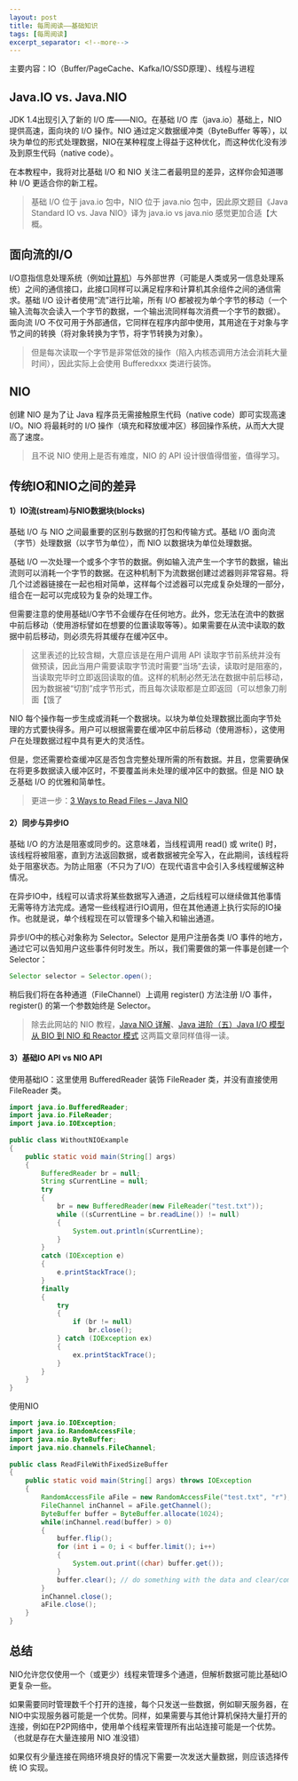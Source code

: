 ```yaml
---
layout: post
title: 每周阅读——基础知识
tags: [每周阅读]
excerpt_separator: <!--more-->
---
```

主要内容：IO（Buffer/PageCache、Kafka/IO/SSD原理）、线程与进程
<!--more-->

## Java.IO vs. Java.NIO

JDK 1.4出现引入了新的 I/O 库——NIO。在基础 I/O 库（java.io）基础上，NIO提供高速，面向块的 I/O 操作。NIO 通过定义数据缓冲类（ByteBuffer 等等），以块为单位的形式处理数据，NIO在某种程度上得益于这种优化，而这种优化没有涉及到原生代码（native code）。

在本教程中，我将对比基础 I/O 和 NIO 关注二者最明显的差异，这样你会知道哪种 I/O 更适合你的新工程。

> 基础 I/O 位于 java.io 包中，NIO 位于 java.nio 包中，因此原文题目《Java Standard IO vs. Java NIO》译为 java.io vs java.nio 感觉更加合适【大概。

## 面向流的I/O

I/O意指信息处理系统（例如[计算机](https://zh.wikipedia.org/wiki/%E8%A8%88%E7%AE%97%E6%A9%9F)）与外部世界（可能是人类或另一信息处理系统）之间的通信接口，此接口同样可以满足程序和计算机其余组件之间的通信需求。基础 I/O 设计者使用“流”进行比喻，所有 I/O 都被视为单个字节的移动（一个输入流每次会读入一个字节的数据，一个输出流同样每次消费一个字节的数据）。面向流 I/O 不仅可用于外部通信，它同样在程序内部中使用，其用途在于对象与字节之间的转换（将对象转换为字节，将字节转换为对象）。

> 但是每次读取一个字节是非常低效的操作（陷入内核态调用方法会消耗大量时间），因此实际上会使用 Bufferedxxx 类进行装饰。

## NIO

创建 NIO 是为了让 Java 程序员无需接触原生代码（native code）即可实现高速 I/O。NIO 将最耗时的 I/O 操作（填充和释放缓冲区）移回操作系统，从而大大提高了速度。

> 且不说 NIO 使用上是否有难度，NIO 的 API 设计很值得借鉴，值得学习。


## 传统IO和NIO之间的差异

#### 1）IO流(stream)与NIO数据块(blocks)

基础 I/O 与 NIO 之间最重要的区别与数据的打包和传输方式。基础 I/O 面向流（字节）处理数据（以字节为单位），而 NIO 以数据块为单位处理数据。

基础 I/O 一次处理一个或多个字节的数据。例如输入流产生一个字节的数据，输出流则可以消耗一个字节的数据。在这种机制下为流数据创建过滤器则非常容易。将几个过滤器链接在一起也相对简单，这样每个过滤器可以完成复杂处理的一部分，组合在一起可以完成较为复杂的处理工作。

但需要注意的使用基础I/O字节不会缓存在任何地方。此外，您无法在流中的数据中前后移动（使用游标譬如在想要的位置读取等等）。如果需要在从流中读取的数据中前后移动，则必须先将其缓存在缓冲区中。

> 这里表述的比较含糊，大意应该是在用户调用 API 读取字节前系统并没有做预读，因此当用户需要读取字节流时需要“当场”去读，读取时是阻塞的，当读取完毕时立即返回读取的值。这样的机制必然无法在数据中前后移动，因为数据被“切割”成字节形式，而且每次读取都是立即返回（可以想象刀削面【饿了

NIO 每个操作每一步生成或消耗一个数据块。以块为单位处理数据比面向字节处理的方式要快得多。用户可以根据需要在缓冲区中前后移动（使用游标），这使用户在处理数据过程中具有更大的灵活性。

但是，您还需要检查缓冲区是否包含完整处理所需的所有数据。并且，您需要确保在将更多数据读入缓冲区时，不要覆盖尚未处理的缓冲区中的数据。但是 NIO  缺乏基础 I/O 的优雅和简单性。

> 更进一步：[3 Ways to Read Files – Java NIO](https://howtodoinjava.com/java7/nio/3-ways-to-read-files-using-java-nio/)

#### 2）同步与异步IO

基础 I/O 的方法是阻塞或同步的。这意味着，当线程调用 read() 或 write() 时，该线程将被阻塞，直到方法返回数据，或者数据被完全写入，在此期间，该线程将处于阻塞状态。为防止阻塞（不只为了I/O）在现代语言中会引入多线程缓解这种情况。

在异步IO中，线程可以请求将某些数据写入通道，之后线程可以继续做其他事情无需等待方法完成。通常一些线程进行IO调用，但在其他通道上执行实际的IO操作。也就是说，单个线程现在可以管理多个输入和输出通道。

异步I/O中的核心对象称为 Selector。Selector 是用户注册各类 I/O 事件的地方，通过它可以告知用户这些事件何时发生。所以，我们需要做的第一件事是创建一个 Selector：

```java
Selector selector = Selector.open();
```

稍后我们将在各种通道（FileChannel）上调用 register() 方法注册 I/O 事件，register() 的第一个参数始终是 Selector。

> 除去此网站的 NIO 教程，[Java NIO 详解](https://blog.csdn.net/suifeng3051/article/details/48160753)、[Java 进阶（五）Java I/O 模型从 BIO 到 NIO 和 Reactor 模式](https://zhuanlan.zhihu.com/p/31321140) 这两篇文章同样值得一读。

#### 3）基础IO API vs NIO API

使用基础IO：这里使用 BufferedReader 装饰 FileReader 类，并没有直接使用  FileReader 类。

```java
import java.io.BufferedReader;
import java.io.FileReader;
import java.io.IOException;
  
public class WithoutNIOExample
{
    public static void main(String[] args)
    {
        BufferedReader br = null;
        String sCurrentLine = null;
        try
        {
            br = new BufferedReader(new FileReader("test.txt"));
            while ((sCurrentLine = br.readLine()) != null)
            {
                System.out.println(sCurrentLine);
            }
        }
        catch (IOException e)
        {
            e.printStackTrace();
        }
        finally
        {
            try
            {
                if (br != null)
                	br.close();
            } catch (IOException ex)
            {
                ex.printStackTrace();
            }
        }
    }
}
```

使用NIO

```java
import java.io.IOException;
import java.io.RandomAccessFile;
import java.nio.ByteBuffer;
import java.nio.channels.FileChannel;
  
public class ReadFileWithFixedSizeBuffer
{
    public static void main(String[] args) throws IOException
    {
        RandomAccessFile aFile = new RandomAccessFile("test.txt", "r");
        FileChannel inChannel = aFile.getChannel();
        ByteBuffer buffer = ByteBuffer.allocate(1024);
        while(inChannel.read(buffer) > 0)
        {
            buffer.flip();
            for (int i = 0; i < buffer.limit(); i++)
            {
                System.out.print((char) buffer.get());
            }
            buffer.clear(); // do something with the data and clear/compact it.
        }
        inChannel.close();
        aFile.close();
    }
}
```



## 总结

NIO允许您仅使用一个（或更少）线程来管理多个通道，但解析数据可能比基础IO更复杂一些。

如果需要同时管理数千个打开的连接，每个只发送一些数据，例如聊天服务器，在NIO中实现服务器可能是一个优势。同样，如果需要与其他计算机保持大量打开的连接，例如在P2P网络中，使用单个线程来管理所有出站连接可能是一个优势。（也就是存在大量连接用 NIO 准没错）

如果仅有少量连接在网络环境良好的情况下需要一次发送大量数据，则应该选择传统 IO 实现。